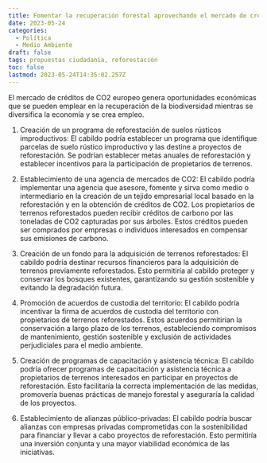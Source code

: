 ```yaml
---
title: Fomentar la recuperación forestal aprovechando el mercado de créditos de CO2
date: 2023-05-24
categories:
  - Política
  - Medio Ambiente
draft: false
tags: propuestas ciudadanía, reforestación
toc: false
lastmod: 2023-05-24T14:35:02.257Z
---
```


El mercado de créditos de CO2 europeo genera oportunidades económicas que se pueden emplear en la recuperación de la biodiversidad mientras se diversifica la economía y se crea empleo.

1. Creación de un programa de reforestación de suelos rústicos improductivos: El cabildo podría establecer un programa que identifique parcelas de suelo rústico improductivo y las destine a proyectos de reforestación. Se podrían establecer metas anuales de reforestación y establecer incentivos para la participación de propietarios de terrenos.

1. Establecimiento de una agencia de mercados de CO2: El cabildo podría implementar una agencia que asesore, fomente y sirva como medio o intermediario en la creación de un tejido empresarial local basado en la reforestación y en la obtención de créditos de CO2. Los propietarios de terrenos reforestados pueden recibir créditos de carbono por las toneladas de CO2 capturadas por sus árboles. Estos créditos pueden ser comprados por empresas o individuos interesados en compensar sus emisiones de carbono.

1. Creación de un fondo para la adquisición de terrenos reforestados: El cabildo podría destinar recursos financieros para la adquisición de terrenos previamente reforestados. Esto permitiría al cabildo proteger y conservar los bosques existentes, garantizando su gestión sostenible y evitando la degradación futura.

1. Promoción de acuerdos de custodia del territorio: El cabildo podría incentivar la firma de acuerdos de custodia del territorio con propietarios de terrenos reforestados. Estos acuerdos permitirían la conservación a largo plazo de los terrenos, estableciendo compromisos de mantenimiento, gestión sostenible y exclusión de actividades perjudiciales para el medio ambiente.

1. Creación de programas de capacitación y asistencia técnica: El cabildo podría ofrecer programas de capacitación y asistencia técnica a propietarios de terrenos interesados en participar en proyectos de reforestación. Esto facilitaría la correcta implementación de las medidas, promovería buenas prácticas de manejo forestal y aseguraría la calidad de los proyectos.

1. Establecimiento de alianzas público-privadas: El cabildo podría buscar alianzas con empresas privadas comprometidas con la sostenibilidad para financiar y llevar a cabo proyectos de reforestación. Esto permitiría una inversión conjunta y una mayor viabilidad económica de las iniciativas.
